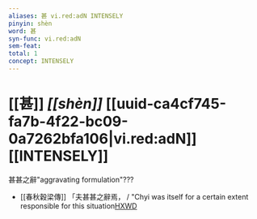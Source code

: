 ```yaml
---
aliases: 甚 vi.red:adN INTENSELY
pinyin: shèn
word: 甚
syn-func: vi.red:adN
sem-feat: 
total: 1
concept: INTENSELY 
---
```

# [[甚]] *[[shèn]]*  [[uuid-ca4cf745-fa7b-4f22-bc09-0a7262bfa106|vi.red:adN]] [[INTENSELY]]
甚甚之辭"aggravating formulation"???
 - [[春秋穀梁傳]] 「夫甚甚之辭焉， / "Chyi was itself for a certain extent responsible for this situation[HXWD](https://hxwd.org/textview.html?location=KR1e0008_tls_008-13a.14)
